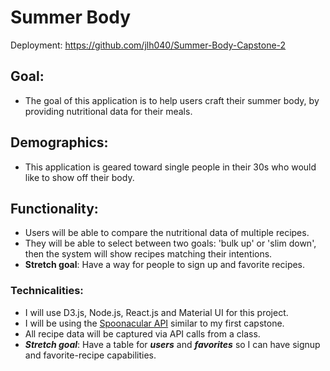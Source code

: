 # Summer Body

Deployment: https://github.com/jlh040/Summer-Body-Capstone-2

## Goal:

- The goal of this application is to help users craft their summer body, by providing nutritional data for their meals.

## Demographics:

- This application is geared toward single people in their 30s who would like to show off their body.

## Functionality:

- Users will be able to compare the nutritional data of multiple recipes.
- They will be able to select between two goals: 'bulk up' or 'slim down', then the system will show recipes matching their intentions.
- **Stretch goal**: Have a way for people to sign up and favorite recipes.

### Technicalities:

- I will use D3.js, Node.js, React.js and Material UI for this project.
- I will be using the [Spoonacular API](https://spoonacular.com/food-api/docs) similar to my first capstone.
- All recipe data will be captured via API calls from a class.
- ***Stretch goal***: Have a table for ***users*** and ***favorites*** so I can have signup and favorite-recipe capabilities.

